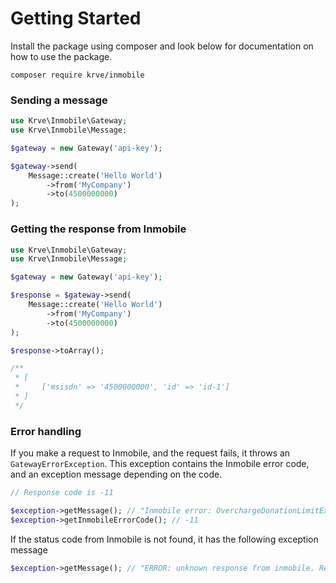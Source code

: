 # Getting Started

Install the package using composer and look below for documentation on how to use the package.
````
composer require krve/inmobile
````

### Sending a message
```php
use Krve\Inmobile\Gateway;
use Krve\Inmobile\Message;

$gateway = new Gateway('api-key');

$gateway->send(
    Message::create('Hello World')
        ->from('MyCompany')
        ->to(4500000000)
);
```

### Getting the response from Inmobile
```php
use Krve\Inmobile\Gateway;
use Krve\Inmobile\Message;

$gateway = new Gateway('api-key');

$response = $gateway->send(
    Message::create('Hello World')
        ->from('MyCompany')
        ->to(4500000000)
);

$response->toArray();

/**
 * [
 *     ['msisdn' => '4500000000', 'id' => 'id-1']
 * ] 
 */
```

### Error handling
If you make a request to Inmobile, and the request fails, it throws an `GatewayErrorException`.
This exception contains the Inmobile error code, and an exception message depending on the code.

```php
// Response code is -11

$exception->getMessage(); // "Inmobile error: OverchargeDonationLimitExceeded"
$exception->getInmobileErrorCode(); // -11 
```

If the status code from Inmobile is not found, it has the following exception message
```php
$exception->getMessage(); // "ERROR: unknown response from inmobile. Response code was {statusCode}"
```

